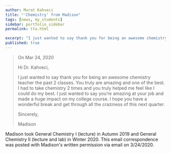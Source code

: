 ```yaml
---
author: Murat Kahveci
title: "'Chemistry' from Madison"
tags: [news, my_students]
sidebar: portfolio_sidebar
permalink: tta.html

excerpt: "I just wanted to say thank you for being an awesome chemistry teacher the past 2 classes. You truly are amazing and one of the best. I had to take chemistry 2 times and you truly helped me feel like I could do my best."
published: true 
---
```


> On Mar 24, 2020
>
> Hi Dr. Kahveci,
>
> I just wanted to say thank you for being an awesome chemistry teacher the past 2 classes. You truly are amazing and one of the best. I had to take chemistry 2 times and you truly helped me feel like I could do my best. I just wanted to say you’re amazing at your job and made a huge impact on my college course. I hope you have a wonderful break and get through all the craziness of this next quarter. 
>
> Sincerely, 
>
> Madison

Madison took General Chemistry I (lecture) in Autumn 2019 and General Chemistry II (lecture and lab) in Winter 2020. This email correspondence was posted with Madison's written permission via email on 3/24/2020.